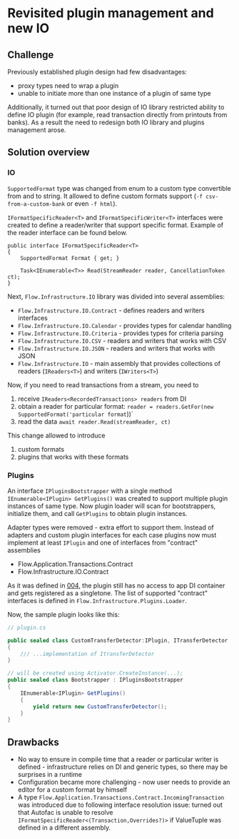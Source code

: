 # Revisited plugin management and new IO

## Challenge
Previously established plugin design had few disadvantages:
* proxy types need to wrap a plugin
* unable to initiate more than one instance of a plugin of same type

Additionally, it turned out that poor design of IO library restricted ability to define IO plugin (for example, read transaction directly from printouts from banks).
As a result the need to redesign both IO library and plugins management arose. 

## Solution overview
### IO
`SupportedFormat` type was changed from enum to a custom type convertible from and to string.
It allowed to define custom formats support (`-f csv-from-a-custom-bank` or even `-f html`).

`IFormatSpecificReader<T>` and `IFormatSpecificWriter<T>` interfaces were created to define a reader/writer that support specific format. Example of the reader interface can be found below.
```
public interface IFormatSpecificReader<T>
{
    SupportedFormat Format { get; }

    Task<IEnumerable<T>> Read(StreamReader reader, CancellationToken ct);
}
```
Next, `Flow.Infrastructure.IO` library was divided into several assemblies:
* `Flow.Infrastructure.IO.Contract` - defines readers and writers interfaces
* `Flow.Infrastructure.IO.Calendar` - provides types for calendar handling
* `Flow.Infrastructure.IO.Criteria` - provides types for criteria parsing
* `Flow.Infrastructure.IO.CSV` - readers and writers that works with CSV 
* `Flow.Infrastructure.IO.JSON` - readers and writers that works with JSON
* `Flow.Infrastructure.IO` - main assembly that provides collections of readers (`IReaders<T>`) and writers (`IWriters<T>`)

Now, if you need to read transactions from a stream, you need to
1. receive `IReaders<RecordedTransactions> readers` from DI
2. obtain a reader for particular format: `reader = readers.GetFor(new SupportedFormat('particular format`))`
3. read the data `await reader.Read(streamReader, ct)`

This change allowed to introduce
1. custom formats
2. plugins that works with these formats

### Plugins
An interface `IPluginsBootstrapper` with a single method `IEnumerable<IPlugin> GetPlugins()` was created to support multiple plugin instances of same type.
Now plugin loader will scan for bootstrappers, initialize them, and call `GetPlugins` to obtain plugin instances.

Adapter types were removed - extra effort to support them. Instead of adapters and custom plugin interfaces for each case plugins now must implement at least `IPlugin` and one of interfaces from "contract" assemblies
* Flow.Application.Transactions.Contract
* Flow.Infrastructure.IO.Contract

As it was defined in [004](./004.plugins.md), the plugin still has no access to app DI container and gets registered as a singletone.
The list of supported "contract" interfaces is defined in `Flow.Infrastructure.Plugins.Loader`.

Now, the sample plugin looks like this:
```c#
// plugin.cs

public sealed class CustomTransferDetector:IPlugin, ITransferDetector
{
    /// ...implementation of ItransferDetector
}

// will be created using Activator.CreateInstance(...);
public sealed class Bootstrapper : IPluginsBootstrapper 
{
    IEnumerable<IPlugin> GetPlugins() 
    {
        yield return new CustomTransferDetector();    
    }
}
```

## Drawbacks
* No way to ensure in compile time that a reader or particular writer is defined - infrastructure relies on DI and generic types, so there may be surprises in a runtime
* Configuration became more challenging - now user needs to provide an editor for a custom format by himself
* A type `Flow.Application.Transactions.Contract.IncomingTransaction` was introduced due to following interface resolution issue: turned out that Autofac is unable to resolve `IFormatSpecificReader<(Transaction,Overrides?)>` if ValueTuple was defined in a different assembly.  
